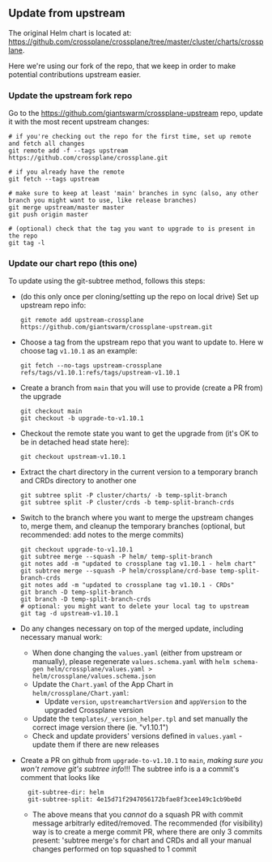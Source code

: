 ## Update from upstream


The original Helm chart is located at: https://github.com/crossplane/crossplane/tree/master/cluster/charts/crossplane.

Here we're using our fork of the repo, that we keep in order to make potential contributions upstream easier.

### Update the upstream fork repo

Go to the <https://github.com/giantswarm/crossplane-upstream> repo, update it with the most recent upstream changes:
```
# if you're checking out the repo for the first time, set up remote and fetch all changes
git remote add -f --tags upstream https://github.com/crossplane/crossplane.git

# if you already have the remote
git fetch --tags upstream

# make sure to keep at least 'main' branches in sync (also, any other branch you might want to use, like release branches)
git merge upstream/master master
git push origin master

# (optional) check that the tag you want to upgrade to is present in the repo
git tag -l
```

### Update our chart repo (this one)

To update using the git-subtree method, follows this steps:

- (do this only once per cloning/setting up the repo on local drive) Set up upstream repo info:
  ```
  git remote add upstream-crossplane https://github.com/giantswarm/crossplane-upstream.git
  ```
- Choose a tag from the upstream repo that you want to update to. Here w choose tag `v1.10.1` as an example:
  ```
  git fetch --no-tags upstream-crossplane refs/tags/v1.10.1:refs/tags/upstream-v1.10.1
  ```
- Create a branch from `main` that you will use to provide (create a PR from) the upgrade
  ```
  git checkout main
  git checkout -b upgrade-to-v1.10.1
  ```
- Checkout the remote state you want to get the upgrade from (it's OK to be in detached head state here):
  ```
  git checkout upstream-v1.10.1
  ```
- Extract the chart directory in the current version to a temporary branch and CRDs directory to another one
  ```
  git subtree split -P cluster/charts/ -b temp-split-branch
  git subtree split -P cluster/crds -b temp-split-branch-crds
  ```
- Switch to the branch where you want to merge the upstream changes to, merge them, and cleanup the temporary branches (optional, but recommended: add notes to the merge commits)
  ```
  git checkout upgrade-to-v1.10.1
  git subtree merge --squash -P helm/ temp-split-branch
  git notes add -m "updated to crossplane tag v1.10.1 - helm chart"
  git subtree merge --squash -P helm/crossplane/crd-base temp-split-branch-crds
  git notes add -m "updated to crossplane tag v1.10.1 - CRDs"
  git branch -D temp-split-branch
  git branch -D temp-split-branch-crds
  # optional: you might want to delete your local tag to upstream
  git tag -d upstream-v1.10.1
  ```
- Do any changes necessary on top of the merged update, including necessary manual work:
  - When done changing the `values.yaml` (either from upstream or manually), please regenerate `values.schema.yaml`
  with `helm schema-gen helm/crossplane/values.yaml > helm/crossplane/values.schema.json`
  - Update the `Chart.yaml` of the App Chart in `helm/crossplane/Chart.yaml`:
    - Update `version`, `upstreamchartVersion` and `appVersion` to the upgraded Crossplane version
  - Update the `templates/_version_helper.tpl` and set manually the correct image version there (ie. "v1.10.1")
  - Check and update providers' versions defined in `values.yaml` - update them if there are new releases

- Create a PR on github from `upgrade-to-v1.10.1` to `main`, *making sure you won't remove git's subtree info*!!! The subtree info is a a commit's comment that looks like
  ```
    git-subtree-dir: helm
    git-subtree-split: 4e15d71f2947056172bfae8f3cee149c1cb9be0d
  ```
  - The above means that you *cannot* do a squash PR with commit message arbitrarly edited/removed. The recommended (for visibility) way
  is to create a merge commit PR, where there are only 3 commits present: 'subtree merge's for chart and CRDs and all your
  manual changes performed on top squashed to 1 commit
